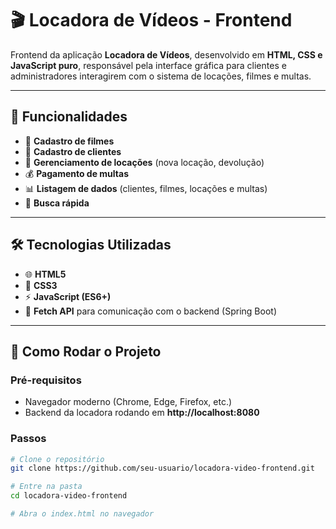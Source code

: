 # 🎬 Locadora de Vídeos - Frontend

Frontend da aplicação **Locadora de Vídeos**, desenvolvido em **HTML, CSS e JavaScript puro**, responsável pela interface gráfica para clientes e administradores interagirem com o sistema de locações, filmes e multas.  

---

## 📌 Funcionalidades

- 📂 **Cadastro de filmes**  
- 👤 **Cadastro de clientes**  
- 🎥 **Gerenciamento de locações** (nova locação, devolução)  
- 💰 **Pagamento de multas**  
- 📊 **Listagem de dados** (clientes, filmes, locações e multas)  
- 🔎 **Busca rápida**  

---

## 🛠️ Tecnologias Utilizadas

- 🌐 **HTML5**  
- 🎨 **CSS3**  
- ⚡ **JavaScript (ES6+)**  
- 🔄 **Fetch API** para comunicação com o backend (Spring Boot)  

---

## 🚀 Como Rodar o Projeto

### Pré-requisitos

- Navegador moderno (Chrome, Edge, Firefox, etc.)  
- Backend da locadora rodando em **http://localhost:8080**  

### Passos

```bash
# Clone o repositório
git clone https://github.com/seu-usuario/locadora-video-frontend.git

# Entre na pasta
cd locadora-video-frontend

# Abra o index.html no navegador
